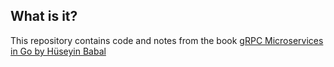 ## What is it?

This repository contains code and notes from the book [gRPC Microservices in Go by Hüseyin Babal](https://www.goodreads.com/book/show/62241113-go-grpc-microservices)
